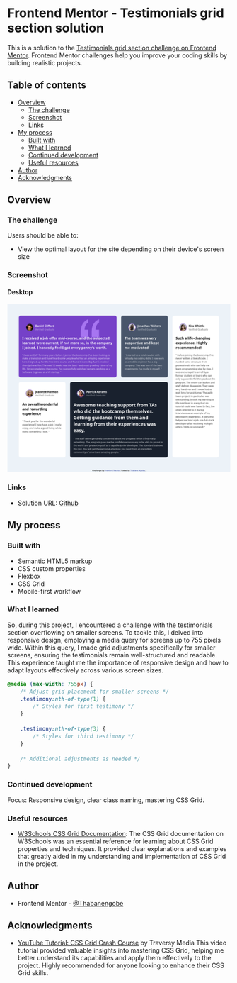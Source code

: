 # Frontend Mentor - Testimonials grid section solution

This is a solution to the [Testimonials grid section challenge on Frontend Mentor](https://www.frontendmentor.io/challenges/testimonials-grid-section-Nnw6J7Un7). Frontend Mentor challenges help you improve your coding skills by building realistic projects. 

## Table of contents

- [Overview](#overview)
  - [The challenge](#the-challenge)
  - [Screenshot](#screenshot)
  - [Links](#links)
- [My process](#my-process)
  - [Built with](#built-with)
  - [What I learned](#what-i-learned)
  - [Continued development](#continued-development)
  - [Useful resources](#useful-resources)
- [Author](#author)
- [Acknowledgments](#acknowledgments)


## Overview

### The challenge

Users should be able to:

- View the optimal layout for the site depending on their device's screen size

### Screenshot
#### Desktop
![](./screenshots/Desktop.png)


### Links

- Solution URL: [Github](https://github.com/Thabanengobe/Testimonials-Grid)

## My process

### Built with

- Semantic HTML5 markup
- CSS custom properties
- Flexbox
- CSS Grid
- Mobile-first workflow

### What I learned

So, during this project, I encountered a challenge with the testimonials section overflowing on smaller screens. To tackle this, I delved into responsive design, employing a media query for screens up to 755 pixels wide. Within this query, I made grid adjustments specifically for smaller screens, ensuring the testimonials remain well-structured and readable. This experience taught me the importance of responsive design and how to adapt layouts effectively across various screen sizes.
```css
@media (max-width: 755px) {
    /* Adjust grid placement for smaller screens */
    .testimony:nth-of-type(1) {
        /* Styles for first testimony */
    }

    .testimony:nth-of-type(3) {
        /* Styles for third testimony */
    }

    /* Additional adjustments as needed */
}


```

### Continued development

Focus: Responsive design, clear class naming, mastering CSS Grid.

### Useful resources

- [W3Schools CSS Grid Documentation](https://www.w3schools.com/css/css_grid.asp): The CSS Grid documentation on W3Schools was an essential reference for learning about CSS Grid properties and techniques. It provided clear explanations and examples that greatly aided in my understanding and implementation of CSS Grid in the project.

## Author
- Frontend Mentor - [@Thabanengobe](https://www.frontendmentor.io/profile/Thabanengobe)

## Acknowledgments

- [YouTube Tutorial: CSS Grid Crash Course](https://www.youtube.com/watch?v=0xMQfnTU6oo) by Traversy Media This video tutorial provided valuable insights into mastering CSS Grid, helping me better understand its capabilities and apply them effectively to the project. Highly recommended for anyone looking to enhance their CSS Grid skills.


